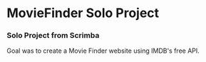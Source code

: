 # MovieFinder Solo Project

### Solo Project from Scrimba

Goal was to create a Movie Finder website using IMDB's free API.
